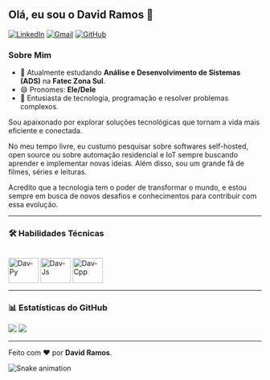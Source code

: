 ## Olá, eu sou o David Ramos 👋

[![LinkedIn](https://img.shields.io/badge/LinkedIn-0077B5?style=for-the-badge&logo=linkedin&logoColor=white)](https://www.linkedin.com/in/david-ramos-dos-santos-bb9820209/)
[![Gmail](https://img.shields.io/badge/Gmail-D14836?style=for-the-badge&logo=gmail&logoColor=white)](mailto:davidra.santos63@gmail.com)
[![GitHub](https://img.shields.io/badge/GitHub-100000?style=for-the-badge&logo=github&logoColor=white)](https://github.com/David-pixel197)

### Sobre Mim
- 🌱 Atualmente estudando **Análise e Desenvolvimento de Sistemas (ADS)** na **Fatec Zona Sul**.
- 😄 Pronomes: **Ele/Dele**
- 🚀 Entusiasta de tecnologia, programação e resolver problemas complexos.

Sou apaixonado por explorar soluções tecnológicas que tornam a vida mais eficiente e conectada.

No meu tempo livre, eu custumo pesquisar sobre softwares self-hosted, open source ou sobre automação residencial e IoT sempre buscando aprender e implementar novas ideias. Além disso, sou um grande fã de filmes, séries e leituras.

Acredito que a tecnologia tem o poder de transformar o mundo, e estou sempre em busca de novos desafios e conhecimentos para contribuir com essa evolução.

---

### 🛠️ Habilidades Técnicas

<div style="display: inline_block"><br>
  <img align="center" alt="Dav-Py" height="50" width="60" src="https://cdn.jsdelivr.net/gh/devicons/devicon@latest/icons/python/python-original-wordmark.svg" />
  <img align="center" alt="Dav-Js" height="50" width="60" src="https://cdn.jsdelivr.net/gh/devicons/devicon@latest/icons/javascript/javascript-original.svg" />
  <img align="center" alt="Dav-Cpp" height="50" width="60" src="https://cdn.jsdelivr.net/gh/devicons/devicon@latest/icons/cplusplus/cplusplus-original.svg" />
</div>

---

### 📊 Estatísticas do GitHub

<picture>
  <source
    srcset="https://github-readme-stats.vercel.app/api?username=David-pixel197&show_icons=true&locale=pt-br&theme=dark"
    media="(prefers-color-scheme: dark)"
  />
  <source
    srcset="https://github-readme-stats.vercel.app/api?username=David-pixel197&show_icons=true&locale=pt-br"
    media="(prefers-color-scheme: light), (prefers-color-scheme: no-preference)"
  />
  <img src="https://github-readme-stats.vercel.app/api?username=David-pixel197&show_icons=true&locale=pt-br" />
</picture>

<picture>
  <source
    srcset="https://github-readme-stats.vercel.app/api/top-langs/?username=David-pixel197&layout=donut&locale=pt-br&theme=dark"
    media="(prefers-color-scheme: dark)"
  />
  <source
    srcset="https://github-readme-stats.vercel.app/api/top-langs/?username=David-pixel197&layout=donut&locale=pt-br"
    media="(prefers-color-scheme: light), (prefers-color-scheme: no-preference)"
  />
  <img src="https://github-readme-stats.vercel.app/api/top-langs/?username=David-pixel197&layout=donut&locale=pt-br" />
</picture>

---

Feito com ❤️ por **David Ramos**.

![Snake animation](https://github.com/David-pixel197/blob/output/github-contribution-grid-snake.svg)

